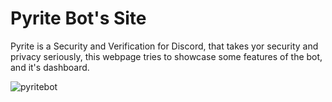 # Pyrite Bot's Site

Pyrite is a Security and Verification for Discord, that takes yor security and privacy seriously, this webpage tries to showcase some features of the bot, and it's dashboard.

![pyritebot](https://images-ext-1.discordapp.net/external/y0oroKXL4POUKme4j1isgwWMuOiswy2cEsh-K7yHKLw/https/pyritebot.netlify.app/_astro/banner.3c2b2d71.webp?width=1352&height=676)

